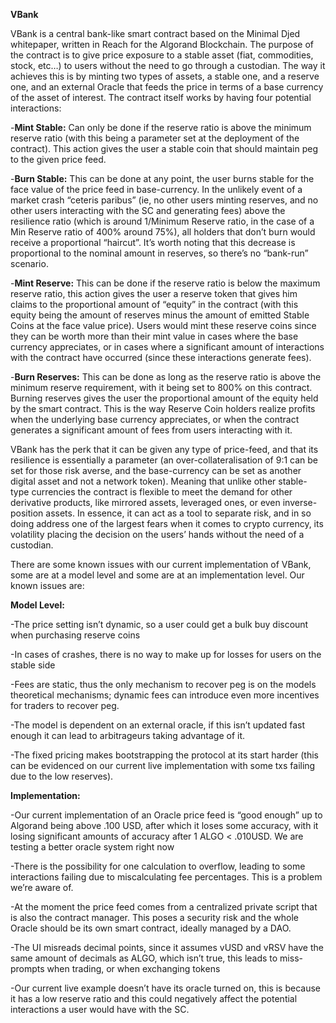<b>VBank</b>

VBank is a central bank-like smart contract based on the Minimal Djed whitepaper, written in Reach for the Algorand Blockchain. The purpose of the contract is to give price exposure to a stable asset (fiat, commodities, stock, etc…) to users without the need to go through a custodian. The way it achieves this is by minting two types of assets, a stable one, and a reserve one, and an external Oracle that feeds the price in terms of a base currency of the asset of interest. The contract itself works by having four potential interactions:

-<b>Mint Stable:</b> Can only be done if the reserve ratio is above the minimum reserve ratio (with this being a parameter set at the deployment of the contract). This action gives the user a stable coin that should maintain peg to the given price feed. 

-<b>Burn Stable:</b> This can be done at any point, the user burns stable for the face value of the price feed in base-currency. In the unlikely event of a market crash “ceteris paribus” (ie, no other users minting reserves, and no other users interacting with the SC and generating fees) above the resilience ratio (which is around 1/Minimum Reserve ratio, in the case of a Min Reserve ratio of 400% around 75%), all holders that don’t burn would receive a proportional “haircut”. It’s worth noting that this decrease is proportional to the nominal amount in reserves, so there’s no “bank-run” scenario.

-<b>Mint Reserve:</b> This can be done if the reserve ratio is below the maximum reserve ratio, this action gives the user a reserve token that gives him claims to the proportional amount of “equity” in the contract (with this equity being the amount of reserves minus the amount of emitted Stable Coins at the  face value price). Users would mint these reserve coins since they can be worth more than their mint value in cases where the base currency appreciates, or in cases where a significant amount of interactions with the contract have occurred (since these interactions generate fees).

-<b>Burn Reserves:</b> This can be done as long as the reserve ratio is above the minimum reserve requirement, with it being set to 800% on this contract. Burning reserves gives the user the proportional amount of the equity held by the smart contract. This is the way Reserve Coin holders realize profits when the underlying base currency appreciates, or when the contract generates a significant amount of fees from users interacting with it.


VBank has the perk that it can be given any type of price-feed, and that its resilience is essentially a parameter (an over-collateralisation of 9:1 can be set for those risk averse, and the base-currency can be set as another digital asset and not a network token). Meaning that unlike other stable-type currencies the contract is flexible to meet the demand for other derivative products, like mirrored assets, leveraged ones, or even inverse-position assets. In essence, it can act as a tool to separate risk, and in so doing address one of the largest fears when it comes to crypto currency, its volatility placing the decision on the users’ hands without the need of a custodian.

There are some known issues with our current implementation of VBank, some are at a model level and some are at an implementation level. Our known issues are:


<b>Model Level:</b>
  
  -The price setting isn’t dynamic, so a user could get a bulk buy discount when purchasing reserve coins
  
  -In cases of crashes, there is no way to make up for losses for users on the stable side
  
  -Fees are static, thus the only mechanism to recover peg is on the models theoretical mechanisms; dynamic fees can introduce even more incentives for traders to recover peg.
  
  -The model is dependent on an external oracle, if this isn’t updated fast enough it can lead to arbitrageurs taking advantage of it.
  
  -The fixed pricing makes bootstrapping the protocol at its start harder (this can be evidenced on our current live implementation with some txs failing due to the low reserves).

<b>Implementation:</b>

  -Our current implementation of an Oracle price feed is “good enough” up to Algorand being above .100 USD, after which it loses some accuracy, with it losing significant amounts of accuracy after 1 ALGO < .010USD. We are testing a better oracle system right now
  
  -There is the possibility for one calculation to overflow, leading to some interactions failing due to miscalculating fee percentages. This is a problem we’re aware of.
  
  -At the moment the price feed comes from a centralized private script that is also the contract manager. This poses a security risk and the whole Oracle should be its own smart contract, ideally managed by a DAO.
  
  -The UI misreads decimal points, since it assumes vUSD and vRSV have the same amount of decimals as ALGO, which isn’t true, this leads to miss-prompts when trading, or when exchanging tokens
  
  -Our current live example doesn’t have its oracle turned on, this is because it has a low reserve ratio and this could negatively affect the potential interactions a user would have with the SC.
